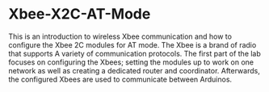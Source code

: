 # Xbee-X2C-AT-Mode
This is an introduction to wireless Xbee communication and how to configure the Xbee 2C modules for AT mode. The Xbee is a brand of radio that supports A variety of communication protocols. The first part of the lab focuses on configuring the Xbees; setting the modules up to work on one network as well as creating a dedicated router and coordinator. Afterwards, the configured Xbees are used to communicate between Arduinos.
